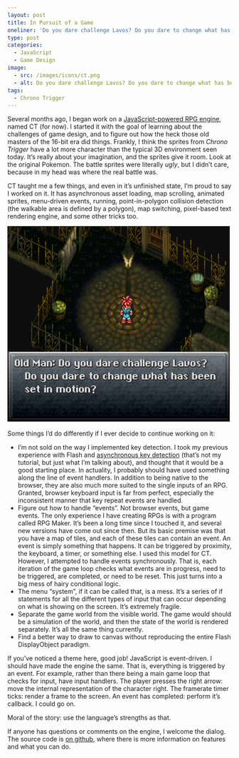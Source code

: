 ```yaml
---
layout: post
title: In Pursuit of a Game
oneliner: 'Do you dare challenge Lavos? Do you dare to change what has been set in motion?'
type: post
categories:
  - JavaScript
  - Game Design
image:
  - src: /images/icons/ct.png
  - alt: Do you dare challenge Lavos? Do you dare to change what has been set in motion?
tags:
  - Chrono Trigger
---
```


Several months ago, I began work on a [JavaScript-powered RPG engine](https://github.com/kirbysayshi/CT), named CT (for now). I started it with the goal of learning about the challenges of game design, and to figure out how the heck those old masters of the 16-bit era did things. Frankly, I think the sprites from *Chrono Trigger* have a lot more character than the typical 3D environment seen today. It’s really about your imagination, and the sprites give it room. Look at the original Pokemon. The battle sprites were literally *ugly*, but I didn’t care, because in my head was where the real battle was.

CT taught me a few things, and even in it’s unfinished state, I’m proud to say I worked on it. It has asynchronous asset loading, map scrolling, animated sprites, menu-driven events, running, point-in-polygon collision detection (the walkable area is defined by a polygon), map switching, pixel-based text rendering engine, and some other tricks too.

![Old Man: Do you dare challenge Lavos? Do you dare to change what has been set in motion?](/images/ct_big.png)

Some things I’d do differently if I ever decide to continue working on it:

* I’m not sold on the way I implemented key detection. I took my previous experience with Flash and [asynchronous key detection](https://www.8bitrocket.com/newsdisplay.aspx?newspage=6249) (that’s not my tutorial, but just what I’m talking about), and thought that it would be a good starting place. In actuality, I probably should have used something along the line of event handlers. In addition to being native to the browser, they are also much more suited to the single inputs of an RPG. Granted, browser keyboard input is far from perfect, especially the inconsistent manner that key repeat events are handled. 
* Figure out how to handle “events”. Not browser events, but game events. The only experience I have creating RPGs is with a program called RPG Maker. It’s been a long time since I touched it, and several new versions have come out since then. But its basic premise was that you have a map of tiles, and each of these tiles can contain an event. An event is simply something that happens. It can be triggered by proximity, the keyboard, a timer, or something else. I used this model for CT. However, I attempted to handle events synchronously. That is, each iteration of the game loop checks what events are in progress, need to be triggered, are completed, or need to be reset. This just turns into a big mess of hairy conditional logic.
* The menu “system”, if it can be called that, is a mess. It’s a series of if statements for all the different types of input that can occur depending on what is showing on the screen. It’s extremely fragile.
* Separate the game world from the visible world. The game would should be a simulation of the world, and then the state of the world is rendered separately. It’s all the same thing currently.
* Find a better way to draw to canvas without reproducing the entire Flash DisplayObject paradigm. 

If you’ve noticed a theme here, good job! JavaScript is event-driven. I should have made the engine the same. That is, everything is triggered by an event. For example, rather than there being a main game loop that checks for input, have input handlers. The player presses the right arrow: move the internal representation of the character right. The framerate timer ticks: render a frame to the screen. An event has completed: perform it’s callback. I could go on.

Moral of the story: use the language’s strengths as that.

If anyone has questions or comments on the engine, I welcome the dialog. The source code is [on github](https://github.com/kirbysayshi/CT), where there is more information on features and what you can do.
